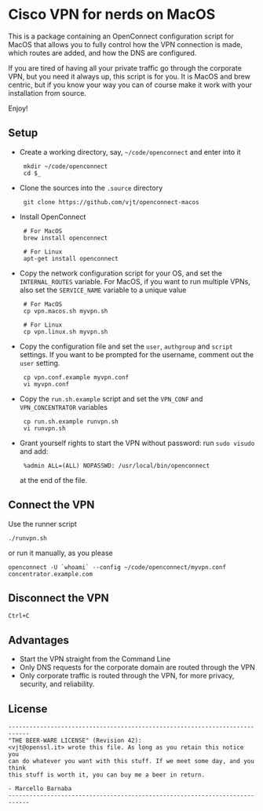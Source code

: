 # Cisco VPN for nerds on MacOS

This is a package containing an OpenConnect configuration script for MacOS
that allows you to fully control how the VPN connection is made, which routes
are added, and how the DNS are configured.

If you are tired of having all your private traffic go through the corporate
VPN, but you need it always up, this script is for you. It is MacOS and brew
centric, but if you know your way you can of course make it work with your
installation from source.

Enjoy!

## Setup

 * Create a working directory, say, `~/code/openconnect` and enter into it

        mkdir ~/code/openconnect
        cd $_

 * Clone the sources into the `.source` directory

        git clone https://github.com/vjt/openconnect-macos

 * Install OpenConnect

        # For MacOS
        brew install openconnect

        # For Linux
        apt-get install openconnect

 * Copy the network configuration script for your OS, and set the `INTERNAL_ROUTES` variable. For MacOS, if you want to run multiple VPNs, also set the `SERVICE_NAME` variable to a unique value

        # For MacOS
        cp vpn.macos.sh myvpn.sh

        # For Linux
        cp vpn.linux.sh myvpn.sh

 * Copy the configuration file and set the `user`, `authgroup` and `script` settings. If you want to be prompted for the username, comment out the `user` setting.

        cp vpn.conf.example myvpn.conf
        vi myvpn.conf

 * Copy the `run.sh.example` script and set the `VPN_CONF` and `VPN_CONCENTRATOR` variables

        cp run.sh.example runvpn.sh
        vi runvpn.sh

 * Grant yourself rights to start the VPN without password: run `sudo visudo` and add:

        %admin ALL=(ALL) NOPASSWD: /usr/local/bin/openconnect

   at the end of the file.


## Connect the VPN

Use the runner script

    ./runvpn.sh

or run it manually, as you please

    openconnect -U `whoami` --config ~/code/openconnect/myvpn.conf concentrator.example.com

## Disconnect the VPN

    Ctrl+C

## Advantages

 * Start the VPN straight from the Command Line
 * Only DNS requests for the corporate domain are routed through the VPN
 * Only corporate traffic is routed through the VPN, for more privacy, security, and reliability.

## License

    ----------------------------------------------------------------------------
    "THE BEER-WARE LICENSE" (Revision 42):
    <vjt@openssl.it> wrote this file. As long as you retain this notice you
    can do whatever you want with this stuff. If we meet some day, and you think
    this stuff is worth it, you can buy me a beer in return.

    - Marcello Barnaba
    ----------------------------------------------------------------------------
